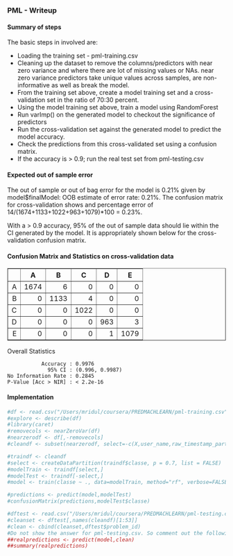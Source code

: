 ### PML - Writeup
#### Summary of steps
The basic steps in involved are:
   * Loading the training set - pml-training.csv
   * Cleaning up the dataset to remove the columns/predictors with near zero variance and where there are lot of missing values or NAs. near zero variance predictors take unique values across samples, are non-informative as well as break the model.
   * From the training set above, create a model training set and a cross-validation set in the ratio of 70:30 percent.
   * Using the model training set above, train a model using RandomForest
   * Run varImp() on the generated model to checkout the significance of predictors
   * Run the cross-validation set against the generated model to predict the model accuracy.
   * Check the predictions from this cross-validated set using a confusion matrix.
   * If the accuracy is > 0.9; run the real test set from pml-testing.csv

#### Expected out of sample error
The out of sample or out of bag error for the model is 0.21% given by model$finalModel:
OOB estimate of  error rate: 0.21%.
The confusion matrix for cross-validation shows and percentage error of 14/(1674+1133+1022+963+1079)*100 = 0.23%. 

With a > 0.9 accuracy, 95% of the out of sample data should lie within the CI generated by the model. It is appropriately shown below for the cross-validation confusion matrix.

#### Confusion Matrix and Statistics on cross-validation data

<!-- html table generated in R 3.1.1 by xtable 1.7-4 package -->
<!-- Mon Sep 22 00:48:54 2014 -->
<table border=1>
<tr> <th>  </th> <th> A </th> <th> B </th> <th> C </th> <th> D </th> <th> E </th>  </tr>
  <tr> <td align="right"> A </td> <td align="right"> 1674 </td> <td align="right">   6 </td> <td align="right">   0 </td> <td align="right">   0 </td> <td align="right">   0 </td> </tr>
  <tr> <td align="right"> B </td> <td align="right">   0 </td> <td align="right"> 1133 </td> <td align="right">   4 </td> <td align="right">   0 </td> <td align="right">   0 </td> </tr>
  <tr> <td align="right"> C </td> <td align="right">   0 </td> <td align="right">   0 </td> <td align="right"> 1022 </td> <td align="right">   0 </td> <td align="right">   0 </td> </tr>
  <tr> <td align="right"> D </td> <td align="right">   0 </td> <td align="right">   0 </td> <td align="right">   0 </td> <td align="right"> 963 </td> <td align="right">   3 </td> </tr>
  <tr> <td align="right"> E </td> <td align="right">   0 </td> <td align="right">   0 </td> <td align="right">   0 </td> <td align="right">   1 </td> <td align="right"> 1079 </td> </tr>
   </table>

Overall Statistics
                                         
               Accuracy : 0.9976         
                 95% CI : (0.996, 0.9987)
    No Information Rate : 0.2845         
    P-Value [Acc > NIR] : < 2.2e-16
    
#### Implementation

```r
#df <- read.csv("/Users/mridul/coursera/PREDMACHLEARN/pml-training.csv")
#explore <- describe(df)
#library(caret)
#removecols <- nearZeroVar(df)
#nearzerodf <- df[,-removecols]
#cleandf <- subset(nearzerodf, select=-c(X,user_name,raw_timestamp_part_1,raw_timestamp_part_2,cvtd_timestamp,var_accel_forearm,amplitude_pitch_forearm,min_pitch_forearm,max_picth_forearm,var_yaw_dumbbell,stddev_yaw_dumbbell,avg_yaw_dumbbell,var_pitch_dumbbell,stddev_pitch_dumbbell,avg_pitch_dumbbell,var_roll_dumbbell,stddev_roll_dumbbell,avg_roll_dumbbell,var_accel_dumbbell,amplitude_pitch_dumbbell,amplitude_roll_dumbbell,min_pitch_dumbbell,min_roll_dumbbell,max_picth_dumbbell,max_roll_dumbbell,max_roll_belt,max_picth_belt,min_roll_belt,min_pitch_belt,amplitude_roll_belt,amplitude_pitch_belt,var_total_accel_belt, avg_roll_belt,stddev_roll_belt, var_roll_belt,avg_pitch_belt, stddev_pitch_belt,var_pitch_belt,avg_yaw_belt,stddev_yaw_belt,var_yaw_belt,var_accel_arm,max_picth_arm,max_yaw_arm,min_yaw_arm,amplitude_yaw_arm))

#traindf <- cleandf
#select <- createDataPartition(traindf$classe, p = 0.7, list = FALSE)
#modelTrain <- traindf[select,]
#modelTest <- traindf[-select,]
#model <- train(classe ~ ., data=modelTrain, method="rf", verbose=FALSE)
```

```r
#predictions <- predict(model,modelTest)
#confusionMatrix(predictions,modelTest$classe)

#dftest <- read.csv("/Users/mridul/coursera/PREDMACHLEARN/pml-testing.csv")
#cleanset <- dftest[,names(cleandf)[1:53]]
#clean <- cbind(cleanset,dftest$problem_id)
#Do not show the answer for pml-testing.csv. So comment out the following; though it works with 100% accuracy on pml-testing.csv
##realpredictions <- predict(model,clean)
##summary(realpredictions)
```
